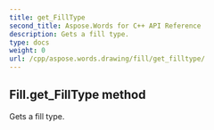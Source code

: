 ```yaml
---
title: get_FillType
second_title: Aspose.Words for C++ API Reference
description: Gets a fill type. 
type: docs
weight: 0
url: /cpp/aspose.words.drawing/fill/get_filltype/
---
```

## Fill.get_FillType method


Gets a fill type. 

